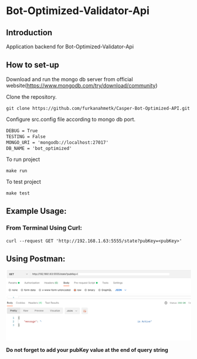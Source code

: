 # Bot-Optimized-Validator-Api

## Introduction

Application backend for Bot-Optimized-Validator-Api



## How to set-up

Download and run the mongo db server from official website(https://www.mongodb.com/try/download/community)


Clone the repository.
```
git clone https://github.com/furkanahmetk/Casper-Bot-Optimized-API.git
```

Configure src.config file according to mongo db port.
```
DEBUG = True
TESTING = False
MONGO_URI = 'mongodb://localhost:27017'
DB_NAME = 'bot_optimized'
```

To run project
```
make run
```

To test project
```
make test
```


## Example Usage:

### From Terminal Using Curl:

````
curl --request GET 'http://192.168.1.63:5555/state?pubKey=<pubKey>'
````

## Using Postman:

![](assets/postmanResult.png)

**Do not forget to add your pubKey value at the end of query string**
